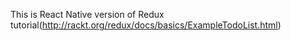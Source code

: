 This is React Native version of Redux tutorial(http://rackt.org/redux/docs/basics/ExampleTodoList.html)

